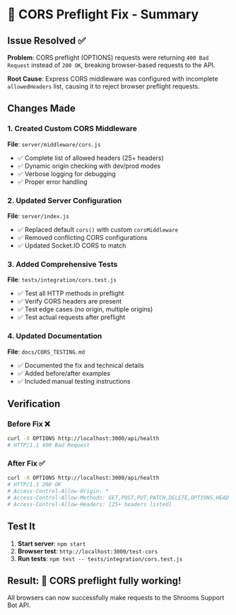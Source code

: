 # 🍄 CORS Preflight Fix - Summary

## Issue Resolved ✅

**Problem**: CORS preflight (OPTIONS) requests were returning `400 Bad Request` instead of `200 OK`, breaking browser-based requests to the API.

**Root Cause**: Express CORS middleware was configured with incomplete `allowedHeaders` list, causing it to reject browser preflight requests.

## Changes Made

### 1. Created Custom CORS Middleware
**File**: `server/middleware/cors.js`
- ✅ Complete list of allowed headers (25+ headers)
- ✅ Dynamic origin checking with dev/prod modes
- ✅ Verbose logging for debugging
- ✅ Proper error handling

### 2. Updated Server Configuration  
**File**: `server/index.js`
- ✅ Replaced default `cors()` with custom `corsMiddleware`
- ✅ Removed conflicting CORS configurations
- ✅ Updated Socket.IO CORS to match

### 3. Added Comprehensive Tests
**File**: `tests/integration/cors.test.js`
- ✅ Test all HTTP methods in preflight
- ✅ Verify CORS headers are present
- ✅ Test edge cases (no origin, multiple origins)
- ✅ Test actual requests after preflight

### 4. Updated Documentation
**File**: `docs/CORS_TESTING.md`
- ✅ Documented the fix and technical details
- ✅ Added before/after examples
- ✅ Included manual testing instructions

## Verification

### Before Fix ❌
```bash
curl -X OPTIONS http://localhost:3000/api/health
# HTTP/1.1 400 Bad Request
```

### After Fix ✅
```bash  
curl -X OPTIONS http://localhost:3000/api/health
# HTTP/1.1 200 OK
# Access-Control-Allow-Origin: *
# Access-Control-Allow-Methods: GET,POST,PUT,PATCH,DELETE,OPTIONS,HEAD
# Access-Control-Allow-Headers: [25+ headers listed]
```

## Test It

1. **Start server**: `npm start`
2. **Browser test**: `http://localhost:3000/test-cors`
3. **Run tests**: `npm test -- tests/integration/cors.test.js`

## Result: 🎉 CORS preflight fully working!

All browsers can now successfully make requests to the Shrooms Support Bot API.